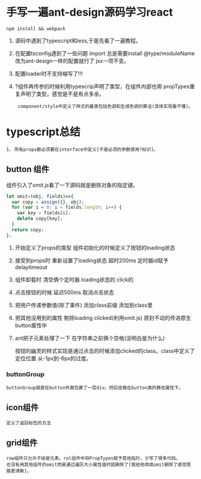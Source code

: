 # 手写一遍ant-design源码学习react

	npm install && webpack

1. 源码中遇到了typescript和less,于是先看了一遍教程。
2. 在配置tsconfig遇到了一些问题 import 总是需要install @type/moduleName 改为ant-design一样的配置就行了 jsx一项不变。
3. 配置loader时不支持缩写了!!!
4. ?组件再传参的时候利用typescrip声明了类型，在组件内部也用 propTypes重复声明了类型，感觉是不是有点多余。


		component/style中定义了样式的基类包括色调和生成色调的算法(具体实现看不懂)。
# typescript总结
	1. 所有props都必须要在interface中定义[不是必须的参数使用?标识]。

## button 组件
组件引入了omit.js看了一下源码就是删除对象的指定键。

```javascript
let omit=(obj, fields)=>{
  var copy = assign({}, obj);
  for (var i = 0; i < fields.length; i++) {
    var key = fields[i];
    delete copy[key];
  }
  return copy;
};
```
1. 开始定义了props的类型 组件初始化的时候定义了按钮的loading状态
2. 接受到props时 重新设置了loading状态 超时200ms 定时器id赋予delaytimeout
3. 组件卸载时 清空俩个定时器 loading状态的 click的
4. 点击按钮的时候 延迟500ms 取消点击状态
5. 把用户传递参数值(除了事件) 添加class前缀 添加到class里
6. 把其他没用到的属性 剔除loading clicked(利用omit.js) 原封不动的传进原生button属性中
7. ant把子元素处理了一下 在字符串之前俩个空格(没明白是为什么)

	按钮的幽灵的样式实现是通过点击的时候添加clicked的class。class中定义了定位位置
	从-1px到-6px的过度。

### buttonGroup

	buttonGroup就是在button外面包裹了一层div。然后挂载在button类的静态属性下。



## icon组件
	定义了返回标签的方法

## grid组件
	row组件只允许子级是元素。rol组件中将PropTypes赋予其他指针，少写了很多代码。
	也没有用其他组件的omit而是通过遍历大小属性值时就删除了[我给他改成omit删除了感觉思路更清晰]。
